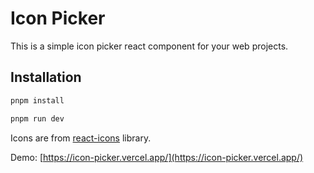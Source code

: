 # Icon Picker

This is a simple icon picker react component for your web projects.

## Installation

```bash
pnpm install
```

```bash
pnpm run dev
```

Icons are from [react-icons](https://react-icons.github.io/react-icons/) library.

Demo: [https://icon-picker.vercel.app/](https://icon-picker.vercel.app/)
